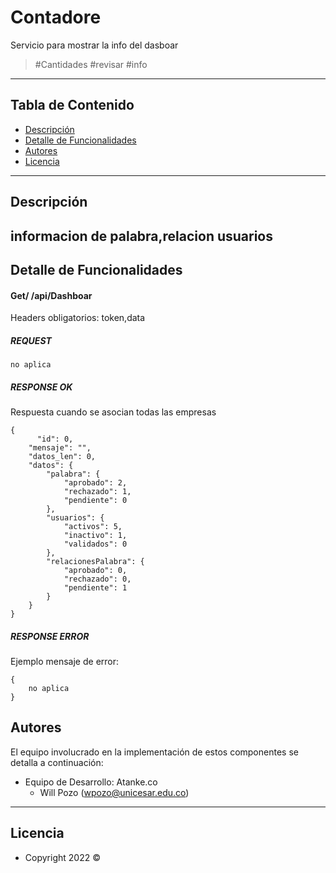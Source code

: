 # Contadore

Servicio para mostrar la info del dasboar

>  #Cantidades #revisar #info

---
## Tabla de Contenido

- [Descripción](#descripción)
- [Detalle de Funcionalidades](#detalle-de-funcionalidades)
- [Autores](#autores)
- [Licencia](#licencia)

---

## Descripción

informacion de palabra,relacion usuarios
---

## Detalle de Funcionalidades

#### Get/ /api/Dashboar

Headers obligatorios: token,data

##### REQUEST
```
no aplica
```

##### RESPONSE OK
Respuesta cuando se asocian todas las empresas
```
{
      "id": 0,
    "mensaje": "",
    "datos_len": 0,
    "datos": {
        "palabra": {
            "aprobado": 2,
            "rechazado": 1,
            "pendiente": 0
        },
        "usuarios": {
            "activos": 5,
            "inactivo": 1,
            "validados": 0
        },
        "relacionesPalabra": {
            "aprobado": 0,
            "rechazado": 0,
            "pendiente": 1
        }
    }
}

```
##### RESPONSE ERROR
Ejemplo mensaje de error:
```
{
    no aplica
}

```
## Autores

El equipo involucrado en la implementación de estos componentes se detalla a continuación:

- Equipo de Desarrollo: Atanke.co
    - Will Pozo (wpozo@unicesar.edu.co)
---

## Licencia

- Copyright 2022 ©